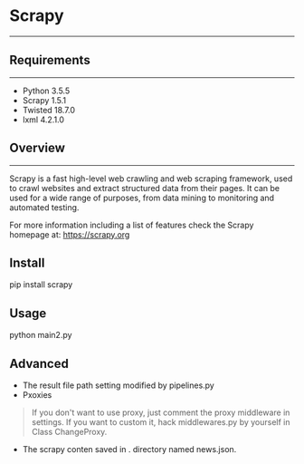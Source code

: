 ﻿# Scrapy
---
## Requirements
---
* Python 3.5.5
* Scrapy 1.5.1
* Twisted 18.7.0
* lxml 4.2.1.0
## Overview
---
Scrapy is a fast high-level web crawling and web scraping framework, used to crawl websites and extract structured data from their pages. It can be used for a wide range of purposes, from data mining to monitoring and automated testing.

For more information including a list of features check the Scrapy homepage at: https://scrapy.org
## Install
pip install scrapy
## Usage
python main2.py
## Advanced
* The result file path setting modified by pipelines.py
* Pxoxies
> If you don't want to use proxy, just comment the proxy middleware in settings.
> If you want to custom it, hack middlewares.py by yourself in Class ChangeProxy.
* The scrapy conten saved in . directory named news.json.

